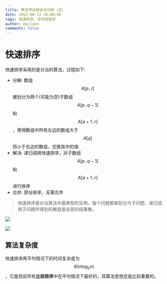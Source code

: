 ```yaml
---
title: 算法导论研读与分析（五）
date: 2013-08-13 10:00:00
tags: 快速排序，平均性能好
author: maclaon
comments: false
---
```

# 快速排序
快速排序采用的是分治的算法，过程如下:
+ 分解: 数组$$A[p..r]$$被划分为两个(可能为空)子数组$$A[p..q-1]$$和$$A[q+1..r]$$，使得数组中所有左边的数组大于$$A[q]$$而小于右边的数组，交换其中的值
+ 解决: 递归调用快速排序，对子数组$$A[p..q-1]$$和$$A[q+1..r]$$进行排序
+ 合并: 原址排序，无需合并

> 快速排序是分治算法中最典型的实例，每个问题都被划分为子问题，递归调用子问题所得到的解就是全部的结果集。

![](https://upload.wikimedia.org/wikipedia/commons/6/6a/Sorting_quicksort_anim.gif)

<!--more-->
![](http://img.my.csdn.net/uploads/201205/07/1336347520_8718.png)
## 算法复杂度
快速排序再平均情况下的时间复杂度为$$\Theta(n\log_2 n)$$，它是目前所有**比较排序**中在平均情况下最好的，其算法思想还是比较重要的。